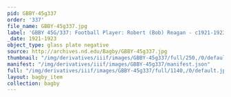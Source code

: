 ```yaml
---
pid: GBBY-45g337
order: '337'
file_name: GBBY-45g337.jpg
label: 'GBBY 45G/337: Football Player: Robert (Bob) Reagan - c1921-1923'
_date: 1921-1923
object_type: glass plate negative
source: http://archives.nd.edu/Bagby/GBBY-45g337.jpg
thumbnail: "/img/derivatives/iiif/images/GBBY-45g337/full/250,/0/default.jpg"
manifest: "/img/derivatives/iiif/images/GBBY-45g337/manifest.json"
full: "/img/derivatives/iiif/images/GBBY-45g337/full/1140,/0/default.jpg"
layout: bagby_item
collection: bagby
---
```

